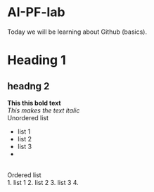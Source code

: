 # AI-PF-lab
Today we will be learning about Github (basics).
# Heading 1
## headng 2
**This this bold text**
<br/>
_This makes the text italic_
<br/>
Unordered list
- list 1
- list 2
- list 3
- 
<br/>
Ordered list
<br/> 
1. list 1
2. list 2
3. list 3
4. 
   
